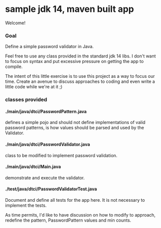 # sample jdk 14, maven built app

Welcome!

### Goal

Define a simple password validator in Java. 

Feel free to use any class provided in the standard jdk 14 libs. I don't want to focus on syntax and put excessive pressure on getting the app to compile. 

The intent of this little exercise is to use this project as a way to focus our time. Create an avenue to discuss approaches to coding and even write a little code while we're at it ;)

### classes provided

#### ./main/java/dtci/PasswordPattern.java 

defines a simple pojo and should not define implementations of valid password patterns, is how values should be parsed and used by the Validator. 

#### ./main/java/dtci/PasswordValidator.java

class to be modified to implement password validation.

#### ./main/java/dtci/Main.java 

demonstrate and execute the validator.  

#### ./test/java/dtci/PasswordValidatorTest.java 

Document and define all tests for the app here. It is not necessary to implement the tests.     

As time permits, I'd like to have discussion on how to modify to approach, redefine the pattern, PasswordPattern values and min counts.
